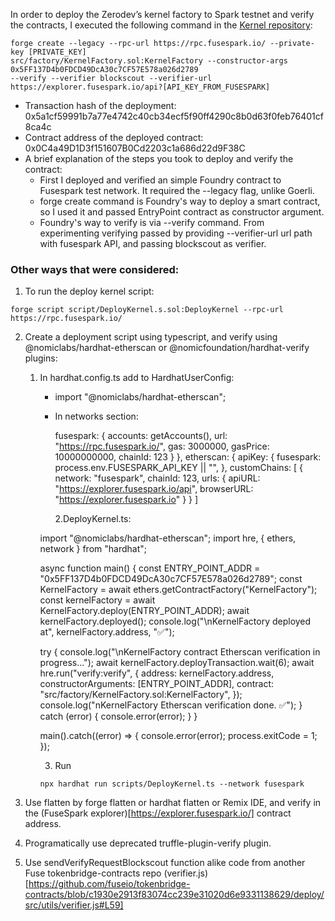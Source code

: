 In order to deploy the Zerodev’s kernel factory to Spark testnet and verify the contracts, I executed the following command in the [Kernel repository](https://github.com/zerodevapp/kernel):

```
forge create --legacy --rpc-url https://rpc.fusespark.io/ --private-key [PRIVATE_KEY]
src/factory/KernelFactory.sol:KernelFactory --constructor-args 0x5FF137D4b0FDCD49DcA30c7CF57E578a026d2789
--verify --verifier blockscout --verifier-url https://explorer.fusespark.io/api?[API_KEY_FROM_FUSESPARK]
```

- Transaction hash of the deployment: 0x5a1cf59991b7a77e4742c40cb34ecf5f90ff4290c8b0d63f0feb76401cf8ca4c
- Contract address of the deployed contract: 0x0C4a49D1D3f151607B0Cd2203c1a686d22d9F38C
- A brief explanation of the steps you took to deploy and verify the contract:
  - First I deployed and verified an simple Foundry contract to Fusespark test network. It required the --legacy flag, unlike Goerli.
  - forge create command is Foundry's way to deploy a smart contract, so I used it and passed EntryPoint contract as constructor argument.
  - Foundry's way to verify is via --verify command. From experimenting verifying passed by providing --verifier-url url path with fusespark API, and passing blockscout as verifier.

### Other ways that were considered:

1. To run the deploy kernel script:

```
forge script script/DeployKernel.s.sol:DeployKernel --rpc-url https://rpc.fusespark.io/
```

2.  Create a deployment script using typescript, and verify using @nomiclabs/hardhat-etherscan or @nomicfoundation/hardhat-verify plugins:

    1. In hardhat.config.ts add to HardhatUserConfig:
		- import "@nomiclabs/hardhat-etherscan";

		- In networks section:

			fusespark: {
			  accounts: getAccounts(),
			  url: "https://rpc.fusespark.io/",
			  gas: 3000000,
			  gasPrice: 10000000000,
			  chainId: 123
			}
		  },
		  etherscan: {
			apiKey: {
			  fusespark: process.env.FUSESPARK_API_KEY || "",
			},
			customChains: [
			  {
				network: "fusespark",
				chainId: 123,
				urls: {
				  apiURL: "https://explorer.fusespark.io/api",
				  browserURL: "https://explorer.fusespark.io"
				}
			  }
			]

          2.DeployKernel.ts:

        import "@nomiclabs/hardhat-etherscan";
        import hre, { ethers, network } from "hardhat";

        async function main() {
        const ENTRY_POINT_ADDR = "0x5FF137D4b0FDCD49DcA30c7CF57E578a026d2789";
        const KernelFactory = await ethers.getContractFactory("KernelFactory");
        const kernelFactory = await KernelFactory.deploy(ENTRY_POINT_ADDR);
        await kernelFactory.deployed();
        console.log("\nKernelFactory deployed at", kernelFactory.address, "✅");

        try {
        console.log("\nKernelFactory contract Etherscan verification in progress...");
        await kernelFactory.deployTransaction.wait(6);
        await hre.run("verify:verify", {
        address: kernelFactory.address,
        constructorArguments: [ENTRY_POINT_ADDR],
        contract: "src/factory/KernelFactory.sol:KernelFactory",
        });
        console.log("nKernelFactory Etherscan verification done. ✅");
        } catch (error) {
        console.error(error);
        }
        }

        main().catch((error) => {
        console.error(error);
        process.exitCode = 1;
        });

        3. Run

        ```
        npx hardhat run scripts/DeployKernel.ts --network fusespark
        ```

3.  Use flatten by forge flatten or hardhat flatten or Remix IDE, and verify in the (FuseSpark explorer)[https://explorer.fusespark.io/] contract address.
4.  Programatically use deprecated truffle-plugin-verify plugin.
5.  Use sendVerifyRequestBlockscout function alike code from another Fuse tokenbridge-contracts repo (verifier.js)[https://github.com/fuseio/tokenbridge-contracts/blob/c1930e2913f83074cc239e31020d6e9331138629/deploy/src/utils/verifier.js#L59]
